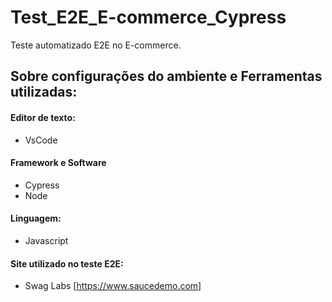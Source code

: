 # Test_E2E_E-commerce_Cypress

Teste automatizado E2E no E-commerce.

## Sobre configurações do ambiente e Ferramentas utilizadas:

#### Editor de texto:

- VsCode

#### Framework e Software

- Cypress 
- Node

#### Linguagem:

- Javascript

#### Site utilizado no teste E2E:

- Swag Labs [https://www.saucedemo.com]
